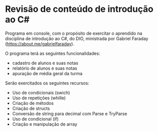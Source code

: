  # Revisão de conteúdo de introdução ao C#
 
Programa em console, com o propósito de exercitar o aprendido na disciplina de introdução ao C#, do DIO, ministrada por Gabriel Faraday (https://about.me/gabrielfaraday).

O programa terá as seguintes funcionalidades:

 - cadastro de alunos e suas notas
 - relatório de alunos e suas notas
 - apuração de média geral da turma

Serão exercitados os seguintes recursos:
 - Uso de condicionais (swich)
 - Uso de repetições (whille)
 - Criação de métodos
 - Criação de structs
 - Conversão de string para decimal com Parse e TryParse
 - Uso de condicional (if)
 - Criação e manipulação de array